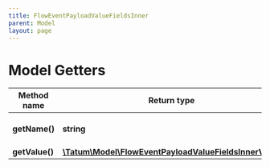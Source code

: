 ```yaml
---
title: FlowEventPayloadValueFieldsInner
parent: Model
layout: page
---
```


# Model Getters

Method name | Return type | Description | Notes
------------ | ------------- | ------------- | -------------
**getName()** | **string** | Name of the property | [optional]
**getValue()** | [**\Tatum\Model\FlowEventPayloadValueFieldsInnerValue**](../FlowEventPayloadValueFieldsInnerValue) |  | [optional]

